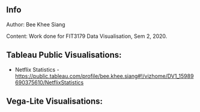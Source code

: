 Info
-
Author: Bee Khee Siang

Content: Work done for FIT3179 Data Visualisation, Sem 2, 2020.


Tableau Public Visualisations:
- 
- Netflix Statistics - https://public.tableau.com/profile/bee.khee.siang#!/vizhome/DV1_15989690375610/NetflixStatistics
 
 
Vega-Lite Visualisations:
- 
